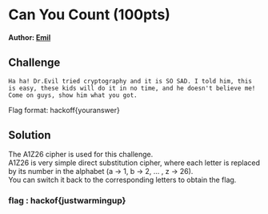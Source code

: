 # Can You Count (100pts)
#### Author: [Emil](https://github.com/TheSkullCrushr)

## Challenge
`Ha ha! Dr.Evil tried cryptography and it is SO SAD. I told him, this is easy, these kids will do it in no time, and he doesn't believe me!`  
`Come on guys, show him what you got.`  

Flag format: hackoff{youranswer}
## Solution
The A1Z26 cipher is used for this challenge.  
A1Z26 is very simple direct substitution cipher, where each letter is replaced by its number in the alphabet (a -> 1, b -> 2, … , z -> 26).  
You can switch it back to the corresponding letters to obtain the flag.  


### flag : hackof{justwarmingup}
